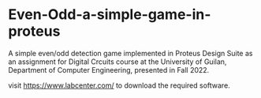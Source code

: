 # Even-Odd-a-simple-game-in-proteus
A simple even/odd detection game implemented in Proteus Design Suite as an assignment for Digital Crcuits course at the University of Guilan, Department of Computer Engineering, presented in Fall 2022.

visit https://www.labcenter.com/ to download the required software.
